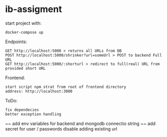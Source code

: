 # ib-assigment

start project with:

`docker-compose up`

Endpoints:

    GET http://localhost:5000 > returns all URLs from DB
    POST http://localhost:5000/shrinker?url=someUrl > POST to backend Full URL
    GET http://localhost:5000/:shorturl > redirect to full(real) URL from provided short URL

Frontend:

    start script npm strat from root of frontend directory
    address: http://localhost:3000

ToDo:

    fix dependecies
    better exception handling
 ~~ add env variables for backend and mongodb connectio string ~~
    add secret for user / passwords
    disable adding existing url
